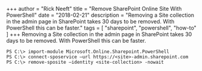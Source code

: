 +++
author = "Rick Neeft"
title = "Remove SharePoint Online Site With PowerShell"
date = "2018-02-21"
description = "Removing a Site collection in the admin page in SharePoint takes 30 days to be removed. With PowerShell this can be faster."
tags = [
    "sharepoint",
    "powershell",
    "how-to"
]
+++
Removing a Site collection in the admin page in SharePoint takes 30 days to be removed. With PowerShell this can be faster.

```
PS C:\> import-module Microsoft.Online.Sharepoint.PowerShell
PS C:\> connect-sposervice –url https://<site>-admin.sharepoint.com
PS C:\> remove-sposite –identity <site-collection> -nowait
```
